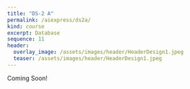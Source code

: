```yaml
---
title: "DS-2 A"
permalink: /aiexpress/ds2a/
kind: course
excerpt: Database
sequence: 11
header:
  overlay_image: /assets/images/header/HeaderDesign1.jpeg
  teaser: /assets/images/header/HeaderDesign1.jpeg
---
```

Coming Soon!